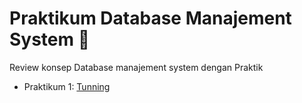 # Praktikum Database Manajement System :custard:
Review konsep Database manajement system dengan Praktik

- Praktikum 1: [Tunning](tunning/README.md)
